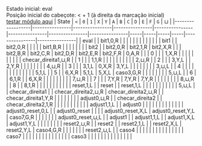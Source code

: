 Estado inicial: eval<br>
Posição inicial do cabeçote: < + 1 (à direita da marcação inicial)<br>
[testar módulo aqui](https://github.com/SauloSamps/TimeCalculator/blob/main/caso%207/2.txt)
| State           | `<`           | `0`           | `1`           | `X`           | `Y`           | `A`           | `B`           | `C` | `D` | `E` | `F` | `G`           | ⊔             |
|------------------|----------------|----------------|----------------|----------------|----------------|----------------|----------------|-----|-----|-----|-----|----------------|----------------|
| eval             |                | bit1,0,R       |                |                |                |                |                |     |     |     |     |                |                |
| bit1             |                | bit2,0,R       |                |                |                |                | bit1,B,R       |     |     |     |     |                |                |
| bit2             |                | bit2,0,R       | bit2,1,R       | bit2,X,R       |                |                | bit2,B,R       | bit2,C,R | bit2,D,R | bit2,E,R | bit2,F,R | 0,A,R       |                |
| 0                |                |                | 1,X,R          |                |                |                |                |     |     |     |     |                | checar_direita1,⊔,R |
| 1                |                |                | 1,1,R          |                |                |                |                |     |     |     |     |                | 2,⊔,R         |
| 2                |                |                | 3,Y,L          |                | 2,Y,R          |                |                |     |     |     |     |                | 4,⊔,R         |
| 3                |                |                | 3,1,L          | 0,X,R          | 3,Y,L          |                |                |     |     |     |     |                | 3,⊔,L         |
| 4                |                |                |                |                |                |                |                |     |     |     |     |                | 5,1,L         |
| 5                |                | 6,X,R          | 5,1,L          | 5,X,L          | caso3,G,R      |                |                |     |     |     |     |                | 5,⊔,L         |
| 6                |                | 6,1,R          |                | 6,X,R          |                |                |                |     |     |     |     |                | 7,⊔,R         |
| 7                |                |                | 7,Y,R          | 7,Y,R          | 7,Y,R          |                |                |     |     |     |     |                | 8,⊔,R         |
| 8                |                | 8,1,R          |                |                |                |                |                |     |     |     |     |                | reset,1,L     |
| reset            |                | reset,1,L      |                |                |                |                |                |     |     |     |     |                | 5,⊔,L         |
| checar_direita1  |                | checar_direita2,⊔,R | checar_direita2,⊔,R |                | checar_direita1,Y,R |                |                |     |     |     |     |                | adjust0,⊔,R   |
| checar_direita2  |                | checar_direita2,1,R |                |                |                |                |                |     |     |     |     |                | adjust1,1,L   |
| adjust0          |                |                |                |                |                |                |                |     |     |     |     |                | adjust0_reset,0,L |
| adjust0_reset    |                |                |                | adjust0_reset,X,L | adjust0_reset,Y,L | caso7,G,R      |                |     |     |     |     |                | adjust0_reset,⊔,L |
| adjust1          |                | adjust1,1,L    |                | adjust1,X,L    | adjust1,Y,L    |                |                |     |     |     |     |                | reset2,⊔,R    |
| reset2           |                | reset2,1,L     |                | reset2,X,L     | reset2,Y,L     | caso4,G,R      |                |     |     |     |     |                | reset2,⊔,L    |
| caso4            |                |                |                |                |                |                |                |     |     |     |     |                |                |
| caso7            |                |                |                |                |                |                |                |     |     |     |     |                |                |
| caso3            |                |                |                |                |                |                |                |     |     |     |     |                |                |
